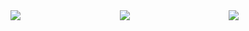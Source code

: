 <div style="display: grid;grid-template-columns: repeat(3, 1fr);grid-gap: 20px;">
    <img src="https://streak-stats.demolab.com?user=LongYinStudio&theme=onedark&hide_border=true&border_radius=4.7&locale=zh_Hans"/>
    <img src="https://github-readme-stats.vercel.app/api?username=LongYinStudio&show_icons=true&bg_color=00000000"/>
    <img src="https://github-readme-stats.vercel.app/api/top-langs/?username=LongYinStudio&layout=compact&langs_count=10"/>
</div>
